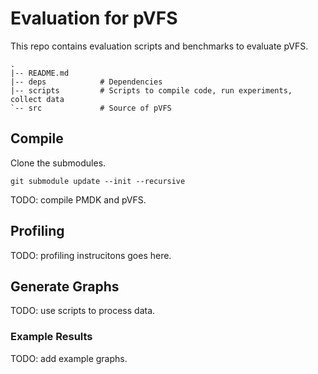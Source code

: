 # Evaluation for pVFS

This repo contains evaluation scripts and benchmarks to evaluate pVFS.

```
.
|-- README.md
|-- deps            # Dependencies
|-- scripts         # Scripts to compile code, run experiments, collect data
`-- src             # Source of pVFS
```

## Compile

Clone the submodules.

```
git submodule update --init --recursive
```

TODO: compile PMDK and pVFS.

## Profiling

TODO: profiling instrucitons goes here.

## Generate Graphs

TODO: use scripts to process data.


### Example Results

TODO: add example graphs.
